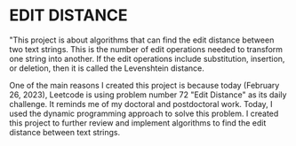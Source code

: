 # EDIT DISTANCE
"This project is about algorithms that can find the edit distance between two text strings. This is the number of edit operations needed to transform one string into another. If the edit operations include substitution, insertion, or deletion, then it is called the Levenshtein distance.

One of the main reasons I created this project is because today (February 26, 2023), Leetcode is using problem number 72 "Edit Distance" as its daily challenge. It reminds me of my doctoral and postdoctoral work. Today, I used the dynamic programming approach to solve this problem. I created this project to further review and implement algorithms to find the edit distance between text strings.